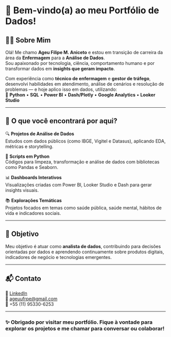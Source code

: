# 👋 Bem-vindo(a) ao meu Portfólio de Dados!

## 👨‍💻 Sobre Mim  
Olá! Me chamo **Ageu Filipe M. Aniceto** e estou em transição de carreira da área da **Enfermagem** para a **Análise de Dados**.  
Sou apaixonado por tecnologia, ciência, comportamento humano e por transformar dados em **insights que geram impacto**.  

Com experiência como **técnico de enfermagem** e **gestor de tráfego**, desenvolvi habilidades em atendimento, análise de cenários e resolução de problemas — e hoje aplico isso em dados, utilizando:  
🧠 **Python** • **SQL** • **Power BI** • **Dash/Plotly** • **Google Analytics** • **Looker Studio**

---

## 📂 O que você encontrará por aqui?

🔍 **Projetos de Análise de Dados**  
Estudos com dados públicos (como IBGE, Vigitel e Datasus), aplicando EDA, métricas e storytelling.

🐍 **Scripts em Python**  
Códigos para limpeza, transformação e análise de dados com bibliotecas como Pandas e Seaborn.

📊 **Dashboards Interativos**  
Visualizações criadas com Power BI, Looker Studio e Dash para gerar insights visuais.

📚 **Explorações Temáticas**  
Projetos focados em temas como saúde pública, saúde mental, hábitos de vida e indicadores sociais.

---

## 🎯 Objetivo  
Meu objetivo é atuar como **analista de dados**, contribuindo para decisões orientadas por dados e aprendendo continuamente sobre produtos digitais, indicadores de negócio e tecnologias emergentes.

---

## 📬 Contato  
📎 [LinkedIn](https://www.linkedin.com/in/ageu-aniceto/)  
📧 ageuufrpe@gmail.com  
📱 +55 (11) 95330-6253

---

### ✨ Obrigado por visitar meu portfólio. Fique à vontade para explorar os projetos e me chamar para conversar ou colaborar!
